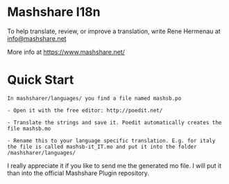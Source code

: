 #  Mashshare I18n #

  To help translate, review, or improve a translation, write Rene Hermenau at info@mashshare.net

  More info at https://www.mashshare.net/

# Quick Start #

    In mashsharer/languages/ you find a file named mashsb.po

    - Open it with the free editor: http://poedit.net/

    - Translate the strings and save it. Poedit automatically creates the file mashsb.mo

    - Rename this to your language specific translation. E.g. for italy the file is called mashsb-it_IT.mo and put it into the folder /mashsharer/languages/

I really appreciate it if you like to send me the generated mo file. I will put it than into the official Mashshare Plugin repository.

